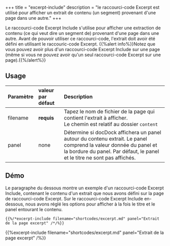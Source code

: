 +++
title = "excerpt-include"
description = "le raccourci-code Excerpt est utilisé pour afficher un extrait de contenu (un segment) provenant d'une page dans une autre."
+++

Le raccourci-code Excerpt Include s'utilise pour afficher une extraction de contenu (ce qui veut dire un segment de) provenant d'une page dans une autre.
Avant de pouvoir utiliser ce raccourci-code, l'extrait doit avoir été défini en utilisant le raccouric-code Excerpt. {{%alert info%}}Notez que vous pouvez avoir plus d'un raccourci-code Excerpt Include sur une page (même si vous ne pouvez avoir qu'un seul raccourci-code Excerpt sur une page).{{%/alert%}}


## Usage

| Paramètre | valeur par défaut | Description |
|:--|:--|:--|
| filename | **requis** | Tapez le nom de fichier de la page qui contient l'extrait à afficher.<br/>Le chemin est relatif au dossier `content`|
| panel | none | Détermine si docDock affichera un panel autour du contenu extrait. Le panel comprend la valeur donnée du panel et la bordure du panel. Par défaut, le panel et le titre ne sont pas affichés.|

## Démo
Le paragraphe du dessous montre un exemple d'un raccourci-code Excerpt Include, contenant le contenu d'un extrait que nous avons défini sur la page de raccourci-code Excerpt. Sur le raccourci-code Excerpt Include en-dessous, nous avons réglé les options pour afficher à la fois le titre et le panel entourant le contenu.

	{{%/*excerpt-include filename="shortcodes/excerpt.md" panel="Extrait de la page excerpt" /*/%}}

{{%excerpt-include filename="shortcodes/excerpt.md" panel="Extrait de la page excerpt" /%}}
